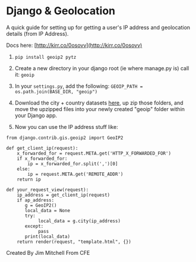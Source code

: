 # Django & Geolocation

A quick guide for setting up for getting a user's IP address and geolocation details (from IP Address). 

Docs here: [http://kirr.co/0osovv](http://kirr.co/0osovv)

1. `pip install geoip2 pytz`

2. Create a new directory in your django root (ie where manage.py is) call it: `geoip` 

3. In your `settings.py`, add the following: `GEOIP_PATH = os.path.join(BASE_DIR, "geoip")`

4. Download the city + country datasets [here](http://kirr.co/lb5cb7), up zip those folders, and move the upzipped files into your newly created "geoip" folder within your Django app.

5. Now you can use the IP address stuff like:

```
from django.contrib.gis.geoip2 import GeoIP2

def get_client_ip(request):
    x_forwarded_for = request.META.get('HTTP_X_FORWARDED_FOR')
    if x_forwarded_for:
        ip = x_forwarded_for.split(',')[0]
    else:
        ip = request.META.get('REMOTE_ADDR')
    return ip

def your_request_view(request):
    ip_address = get_client_ip(request)
    if ap_address:
       g = GeoIP2()
       local_data = None
       try:
            local_data = g.city(ip_address)
       except:
            pass
       print(local_data)
    return render(request, "template.html", {})
```

Created By Jim Mitchell From CFE
